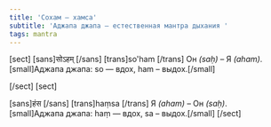 ```yaml
---
title: 'Сохам — хамса'
subtitle: 'Аджапа джапа — естественная мантра дыхания '
tags: mantra
---
```


[sect]
[sans]सोऽहम् [/sans]
[trans]so'ham [/trans]
Он _(saḥ)_ – Я _(aham)_.    
[small]Аджапа джапа: so — вдох, ham – выдох.[/small]

[/sect]
[sect]

[sans]हंस [/sans]
[trans]haṃsa [/trans]
Я _(aham)_ – Он _(saḥ)_.    
[small]Аджапа джапа: haṃ — вдох, sa – выдох.[/small]
[/sect]
